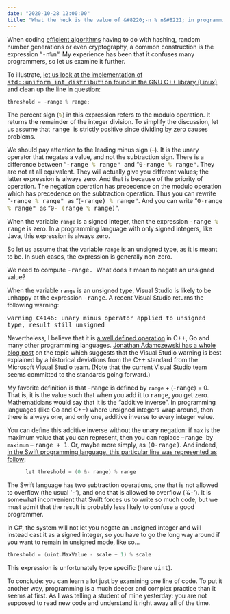 ```yaml
---
date: "2020-10-28 12:00:00"
title: "What the heck is the value of &#8220;-n % n&#8221; in programming languages?"
---
```




When coding [efficient algorithms](https://arxiv.org/abs/1805.10941) having to do with hashing, random number generations or even cryptography, a common construction is the expression &ldquo;<tt>-n%n</tt>&ldquo;. My experience has been that it confuses many programmers, so let us examine it further.

To illustrate, <a href="https://github.com/gcc-mirror/gcc/blob/master/libstdc%2B%2B-v3/include/bits/uniform_int_dist.h#L256">let us look at the implementation of <tt>std::uniform_int_distribution</tt> found in the GNU C++ library (Linux) </a> and clean up the line in question:
```C
threshold = -range % range;
```


The percent sign (<tt><span style="color: #808030;">%</span></tt>) in this expression refers to the modulo operation. It returns the remainder of the integer division. To simplify the discussion, let us assume that <tt>range </tt>is strictly positive since dividing by zero causes problems.

We should pay attention to the leading minus sign (<span style="color: #808030;">&#8211;</span>). It is the unary operator that negates a value, and not the subtraction sign. There is a difference between &ldquo;<tt>-range <span style="color: #808030;">%</span> range" </tt>and &ldquo;<tt>0<span style="color: #808030;">-</span>range <span style="color: #808030;">%</span> range"</tt>. They are not at all equivalent. They will actually give you different values; the latter expression is always zero. And that is because of the priority of operation. The negation operation has precedence on the modulo operation which has precedence on the subtraction operation. Thus you can rewrite &ldquo;<tt>-range <span style="color: #808030;">%</span> range" </tt>as &ldquo;(<tt>-range) <span style="color: #808030;">%</span> range"</tt>. And you can write &ldquo;<tt>0<span style="color: #808030;">-</span>range <span style="color: #808030;">%</span> range" </tt>as &ldquo;<tt>0<span style="color: #808030;">- (</span>range <span style="color: #808030;">%</span> range)</tt>&ldquo;.

When the variable `range` is a signed integer, then the expression <tt><span style="color: #808030;">-</span>range <span style="color: #808030;">%</span> range</tt> is zero. In a programming language with only signed integers, like Java, this expression is always zero.

So let us assume that the variable `range` is an unsigned type, as it is meant to be. In such cases, the expression is generally non-zero.

We need to compute <tt>-range. </tt>What does it mean to negate an unsigned value?

When the variable `range` is an unsigned type, Visual Studio is likely to be unhappy at the expression <tt>-range</tt>. A recent Visual Studio returns the following warning:

<tt>warning C4146: unary minus operator applied to unsigned type, result still unsigned</tt>

Nevertheless, I believe that it is [a well defined operation](https://stackoverflow.com/questions/8026694/c-unary-minus-operator-behavior-with-unsigned-operands) in C++, Go and many other programming languages. [Jonathan Adamczewski has a whole blog post](http://brnz.org/hbr/?p=1451) on the topic which suggests that the Visual Studio warning is best explained by a historical deviations from the C++ standard from the Microsoft Visual Studio team. (Note that the current Visual Studio team seems committed to the standards going forward.)

My favorite definition is that &#8211;<tt>range</tt> is defined by `range` + (-<tt>range</tt>) = 0. That is, it is the value such that when you add it to <tt>range</tt>, you get zero. Mathematicians would say that it is the &ldquo;additive inverse&rdquo;. In programming languages (like Go and C++) where unsigned integers wrap around, then there is always one, and only one, additive inverse to every integer value.

You can define this additive inverse without the unary negation: if `max` is the maximum value that you can represent, then you can replace &#8211;<tt>range </tt>by `maximum` &#8211; <tt>range + 1</tt>. Or, maybe more simply, as <tt>(0-range)</tt>. And indeed, [in the Swift programming language, this particular line was represented as follow](https://github.com/apple/swift/blob/aa3e5904f8ba8bf9ae06d96946774d171074f6e5/stdlib/public/core/Random.swift#L111):
```C
      let threshold = (0 &- range) % range
```


The Swift language has two subtraction operations, one that is not allowed to overflow (the usual &lsquo;<tt>-</tt>&lsquo;), and one that is allowed to overflow (&lsquo;<tt>&amp;-</tt>&lsquo;). It is somewhat inconvenient that Swift forces us to write so much code, but we must admit that the result is probably less likely to confuse a good programmer.

In C#, the system will not let you negate an unsigned integer and will instead cast it as a signed integer, so you have to go the long way around if you want to remain in unsigned mode, like so&hellip;
```C
threshold = (uint.MaxValue - scale + 1) % scale
```


This expression is unfortunately type specific (here <tt>uint</tt>).

To conclude: you can learn a lot just by examining one line of code. To put it another way, programming is a much deeper and complex practice than it seems at first. As I was telling a student of mine yesterday: you are not supposed to read new code and understand it right away all of the time.

